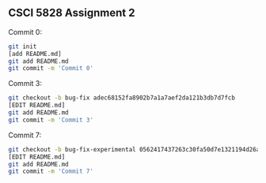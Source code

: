 ## CSCI 5828 Assignment 2


Commit 0:
``` bash
git init
[add README.md]
git add README.md
git commit -m 'Commit 0'
```

Commit 3:
``` bash
git checkout -b bug-fix adec68152fa8902b7a1a7aef2da121b3db7d7fcb
[EDIT README.md]
git add README.md
git commit -m 'Commit 3'
```

Commit 7:
``` bash
git checkout -b bug-fix-experimental 0562417437263c30fa50d7e1321194d26a6cdfb6
[EDIT README.md]
git add README.md
git commit -m 'Commit 7'
```
